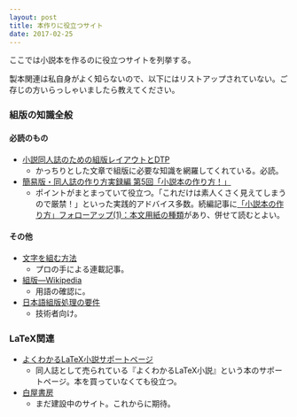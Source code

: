 ```yaml
---
layout: post
title: 本作りに役立つサイト
date: 2017-02-25
---
```


ここでは小説本を作るのに役立つサイトを列挙する。

製本関連は私自身がよく知らないので、以下にはリストアップされていない。ご存じの方いらっしゃいましたら教えてください。


### 組版の知識全般
#### 必読のもの
* [小説同人誌のための組版レイアウトとDTP](http://t2publisher.xrea.jp/forme/)
	- かっちりとした文章で組版に必要な知識を網羅してくれている。必読。
* [簡易版・同人誌の作り方実録編 第5回「小説本の作り方！」](http://d.hatena.ne.jp/luxin/20090626/p1)
	- ポイントがまとまっていて役立つ。「これだけは素人くさく見えてしまうので厳禁！」といった実践的アドバイス多数。続編記事に[「小説本の作り方」フォローアップ(1)：本文用紙の種類](http://d.hatena.ne.jp/luxin/20090703#p1)があり、併せて読むとよい。

#### その他
* [文字を組む方法](http://www.morisawa.co.jp/culture/japanese-typesetting/)
	- プロの手による連載記事。
* [組版―Wikipedia](https://ja.wikipedia.org/wiki/組版)
	- 用語の確認に。
* [日本語組版処理の要件](https://www.w3.org/TR/2012/NOTE-jlreq-20120403/ja/)
	- 技術者向け。

### LaTeX関連
* [よくわかるLaTeX小説サポートページ](http://p-act.sakura.ne.jp/PARALLEL_ACT/LaTeX-Dojin/)
	- 同人誌として売られている『よくわかるLaTeX小説』という本のサポートページ。本を買っていなくても役立つ。
* [白屋書房](https://hakuoku.tumblr.com)
	- まだ建設中のサイト。これからに期待。
